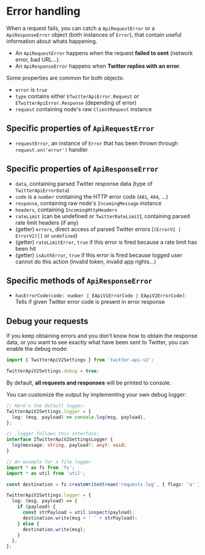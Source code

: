 # Error handling

When a request fails, you can catch a `ApiRequestError` or a `ApiResponseError` object (both instances of `Error`), that contain useful information about whats happening.

- An `ApiRequestError` happens when the request **failed to sent** (network error, bad URL...).
- An `ApiResponseError` happens when **Twitter replies with an error**.

Some properties are common for both objects:
- `error` is `true`
- `type` contains either `ETwitterApiError.Request` or `ETwitterApiError.Response` (depending of error)
- `request` containing node's raw `ClientRequest` instance

## Specific properties of `ApiRequestError`
- `requestError`, an instance of `Error` that has been thrown through `request.on('error')` handler

## Specific properties of `ApiResponseError`
- `data`, containing parsed Twitter response data (type of `TwitterApiErrorData`)
- `code` is a `number` containing the HTTP error code (`401`, `404`, ...)
- `response`, containing raw node's `IncomingMessage` instance
- `headers`, containing `IncomingHttpHeaders`
- `rateLimit` (can be undefined or `TwitterRateLimit`), containing parsed rate limit headers (if any)
- (getter) `errors`, direct access of parsed Twitter errors (`(ErrorV1 | ErrorV2)[]` or `undefined`)
- (getter) `rateLimitError`, `true` if this error is fired because a rate limit has been hit
- (getter) `isAuthError`, `true` if this error is fired because logged user cannot do this action (invalid token, invalid app rights...)

## Specific methods of `ApiResponseError`
- `hasErrorCode(code: number | EApiV1ErrorCode | EApiV2ErrorCode)`: Tells if given Twitter error code is present in error response

## Debug your requests

If you keep obtaining errors and you don't know how to obtain the response data, or you want to see exactly what have been sent to Twitter,
you can enable the debug mode:
```ts
import { TwitterApiV2Settings } from 'twitter-api-v2';

TwitterApiV2Settings.debug = true;
```

By default, **all requests and responses** will be printed to console.

You can customize the output by implementing your own debug logger:
```ts
// Here's the default logger:
TwitterApiV2Settings.logger = {
  log: (msg, payload) => console.log(msg, payload),
};

// .logger follows this interface:
interface ITwitterApiV2SettingsLogger {
  log(message: string, payload?: any): void;
}

// An example for a file logger
import * as fs from 'fs';
import * as util from 'util';

const destination = fs.createWriteStream('requests.log', { flags: 'a' });

TwitterApiV2Settings.logger = {
  log: (msg, payload) => {
    if (payload) {
      const strPayload = util.inspect(payload);
      destination.write(msg + ' ' + strPayload);
    } else {
      destination.write(msg);
    }
  },
};
```
